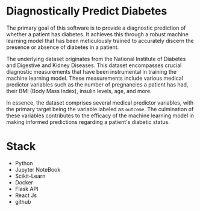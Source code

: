 # Diagnostically Predict Diabetes

The primary goal of this software is to provide a diagnostic prediction of whether a patient has diabetes. It achieves this through a robust machine learning model that has been meticulously trained to accurately discern the presence or absence of diabetes in a patient.

The underlying dataset originates from the National Institute of Diabetes and Digestive and Kidney Diseases. This dataset encompasses crucial diagnostic measurements that have been instrumental in training the machine learning model. These measurements include various medical predictor variables such as the number of pregnancies a patient has had, their BMI (Body Mass Index), insulin levels, age, and more.

In essence, the dataset comprises several medical predictor variables, with the primary target being the variable labeled as ```outcome```. The culmination of these variables contributes to the efficacy of the machine learning model in making informed predictions regarding a patient's diabetic status.


# Stack

- Python
- Jupyter NoteBook
- Scikit-Learn
- Docker
- Flask API 
- React Js 
- github


